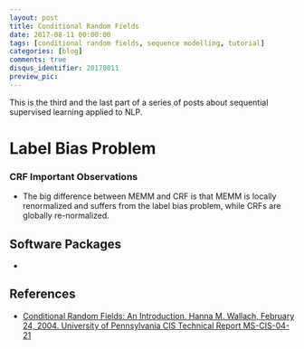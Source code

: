 ```yaml
---
layout: post
title: Conditional Random Fields
date: 2017-08-11 00:00:00
tags: [conditional random fields, sequence modelling, tutorial]
categories: [blog]
comments: true
disqus_identifier: 20170811
preview_pic:
---
```


This is the third and the last part of a series of posts about sequential supervised learning applied to NLP.

<!--

\newcommand{\argmax}[1]{\underset{#1}{\operatorname{arg}\,\operatorname{max}}\;}

https://liqiangguo.wordpress.com/page/2/
http://www.cs.columbia.edu/~smaskey/CS6998/slides/statnlp_week10.pdf
http://www.cs.columbia.edu/~smaskey/CS6998-0412/slides/week13_statnlp_web.pdf

http://videolectures.net/cikm08_elkan_llmacrf/

http://www.stokastik.in/understanding-conditional-random-fields/



A first key idea in CRFs will be to define a feature vector that maps an entire
input sequence x paired with an entire state sequence s to some d-dimensional feature vector.

IDEA: maps an entire input sequence x paired with an entire state sequence s to
some d-dimensional feature vector.

-->

# __Label Bias Problem__



### __CRF Important Observations__

* The big difference between MEMM and CRF is that MEMM is locally renormalized and suffers from the label bias problem, while CRFs are globally re-normalized.



## __Software Packages__

*




## __References__

* [Conditional Random Fields: An Introduction. Hanna M. Wallach, February 24, 2004. University of Pennsylvania CIS Technical Report MS-CIS-04-21](http://dirichlet.net/pdf/wallach04conditional.pdf)
